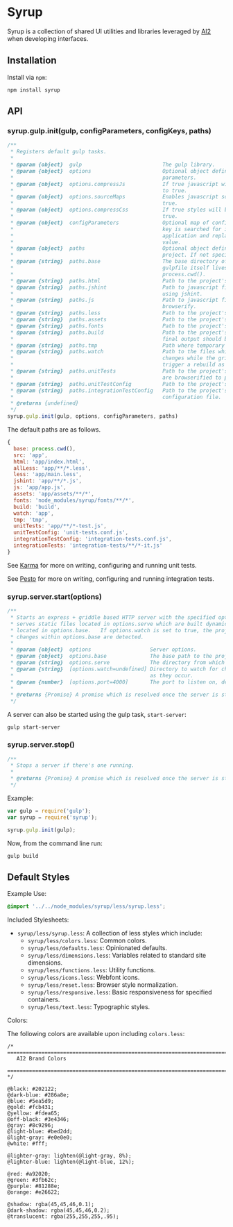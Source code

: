 # Syrup

Syrup is a collection of shared UI utilities and libraries leveraged by [AI2](http://github.com/allenai) when developing interfaces.

## Installation

Install via `npm`:

```shell
npm install syrup
```

## API

### syrup.gulp.init(gulp, configParameters, configKeys, paths)

```javascript
/**
 * Registers default gulp tasks.
 *
 * @param {object}  gulp                          The gulp library.
 * @param {object}  options                       Optional object definining configuration
 *                                                parameters.
 * @param {object}  options.compressJs            If true javascript will be minified. Defaults
 *                                                to true.
 * @param {object}  options.sourceMaps            Enables javascript source maps. Defaults to
 *                                                true.
 * @param {object}  options.compressCss           If true styles will be compressed. Defaults to
 *                                                true.
 * @param {object}  configParameters              Optional map of configuration keys. If set each
 *                                                key is searched for in the html contents of the
 *                                                application and replaced with the corresponding
 *                                                value.
 * @param {object}  paths                         Optional object defining paths relevant to the
 *                                                project. If not specified the defaults are used.
 * @param {string}  paths.base                    The base directory of your project where the
 *                                                gulpfile itself lives.  Defaults to
 *                                                process.cwd().
 * @param {string}  paths.html                    Path to the project's HTML files.
 * @param {string}  paths.jshint                  Path to javascript files which should be linted
 *                                                using jshint.
 * @param {string}  paths.js                      Path to javascript files to be bundled using
 *                                                browserify.
 * @param {string}  paths.less                    Path to the project's less files.
 * @param {string}  paths.assets                  Path to the project's assets.
 * @param {string}  paths.fonts                   Path to the project's fonts.
 * @param {string}  paths.build                   Path to the project's build directory where the
 *                                                final output should be placed.
 * @param {string}  paths.tmp                     Path where temporary files should be put.
 * @param {string}  paths.watch                   Path to the files which should be watched for
 *                                                changes while the griddle serve is running and
 *                                                trigger a rebuild as changes occur.
 * @param {string}  paths.unitTests               Path to the project's unit tests. These files
 *                                                are browserified to paths.tmp prior to execution
 * @param {string}  paths.unitTestConfig          Path to the project's karma configuration file.
 * @param {string}  paths.integrationTestConfig   Path to the project's pesto / protractor
 *                                                configuration file.
 * @returns {undefined}
 */
syrup.gulp.init(gulp, options, configParameters, paths)
```

The default paths are as follows.

```javascript
{
  base: process.cwd(),
  src: 'app',
  html: 'app/index.html',
  allLess: 'app/**/*.less',
  less: 'app/main.less',
  jshint: 'app/**/*.js',
  js: 'app/app.js',
  assets: 'app/assets/**/*',
  fonts: 'node_modules/syrup/fonts/**/*',
  build: 'build',
  watch: 'app',
  tmp: 'tmp',
  unitTests: 'app/**/*-test.js',
  unitTestConfig: 'unit-tests.conf.js',
  integrationTestConfig: 'integration-tests.conf.js',
  integrationTests: 'integration-tests/**/*-it.js'
}
```

See [Karma](http://karma-runner.github.io/) for more on writing, configuring and running unit tests.

See [Pesto](https://github.com/allenai/pesto) for more on writing, configuring and running integration tests.

### syrup.server.start(options)

```javascript
/**
 * Starts an express + griddle based HTTP server with the specified options.  The HTTP server
 * serves static files located in options.serve which are built dynamically using the gulpfile
 * located in options.base.   If options.watch is set to true, the project is rebuilt everytime
 * changes within options.base are detected.
 *
 * @param {object}  options                   Server options.
 * @param {object}  options.base              The base path to the project (where the gulpfile lives).
 * @param {string}  options.serve             The directory from which to serve static files.
 * @param {string}  [options.watch=undefined] Directory to watch for changes and trigger rebuilds
 *                                            as they occur.
 * @param {number}  [options.port=4000]       The port to listen on, defaults to 4000.
 *
 * @returns {Promise} A promise which is resolved once the server is started.
 */
```

A server can also be started using the gulp task, `start-server`:

```shell
gulp start-server
```

### syrup.server.stop()

```javascript
/**
 * Stops a server if there's one running.
 *
 * @returns {Promise} A promise which is resolved once the server is stopped.
 */
```

Example:

```javascript
var gulp = require('gulp');
var syrup = require('syrup');

syrup.gulp.init(gulp);
```

Now, from the command line run:

```
gulp build
```

## Default Styles

Example Use:

```css
@import '../../node_modules/syrup/less/syrup.less';
```

Included Stylesheets:

* `syrup/less/syrup.less`: A collection of less styles which include:
  * `syrup/less/colors.less`: Common colors.
  * `syrup/less/defaults.less`: Opinionated defaults.
  * `syrup/less/dimensions.less`: Variables related to standard site dimensions.
  * `syrup/less/functions.less`: Utility functions.
  * `syrup/less/icons.less`: Webfont icons.
  * `syrup/less/reset.less`: Browser style normalization.
  * `syrup/less/responsive.less`: Basic responsiveness for specified containers.
  * `syrup/less/text.less`: Typographic styles.

Colors:

The following colors are available upon including `colors.less`:

```less
/* ==========================================================================
   AI2 Brand Colors
   ========================================================================== */

@black: #202122;
@dark-blue: #286a8e;
@blue: #5ea5d9;
@gold: #fcb431;
@yellow: #fdea65;
@off-black: #3e4346;
@gray: #8c9296;
@light-blue: #bed2dd;
@light-gray: #e0e0e0;
@white: #fff;

@lighter-gray: lighten(@light-gray, 8%);
@lighter-blue: lighten(@light-blue, 12%);

@red: #a92020;
@green: #3fb62c;
@purple: #81288e;
@orange: #e26622;

@shadow: rgba(45,45,46,0.1);
@dark-shadow: rgba(45,45,46,0.2);
@translucent: rgba(255,255,255,.95);
```
